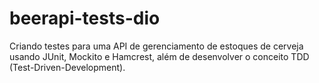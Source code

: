 # beerapi-tests-dio

Criando testes para uma API de gerenciamento de estoques de cerveja usando JUnit, Mockito e Hamcrest, além de desenvolver o conceito TDD (Test-Driven-Development).
